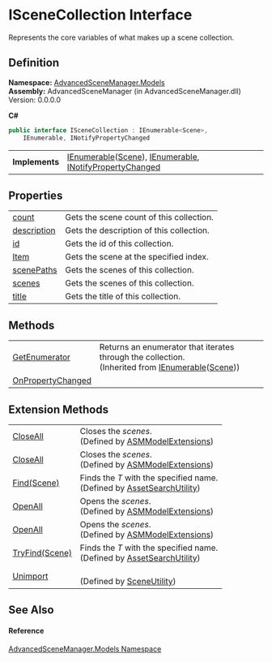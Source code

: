 # ISceneCollection Interface


Represents the core variables of what makes up a scene collection.



## Definition
**Namespace:** <a href="N_AdvancedSceneManager_Models.md">AdvancedSceneManager.Models</a>  
**Assembly:** AdvancedSceneManager (in AdvancedSceneManager.dll) Version: 0.0.0.0

**C#**
``` C#
public interface ISceneCollection : IEnumerable<Scene>, 
	IEnumerable, INotifyPropertyChanged
```

<table><tr><td><strong>Implements</strong></td><td><a href="https://learn.microsoft.com/dotnet/api/system.collections.generic.ienumerable-1" target="_blank" rel="noopener noreferrer">IEnumerable</a>(<a href="T_AdvancedSceneManager_Models_Scene.md">Scene</a>), <a href="https://learn.microsoft.com/dotnet/api/system.collections.ienumerable" target="_blank" rel="noopener noreferrer">IEnumerable</a>, <a href="https://learn.microsoft.com/dotnet/api/system.componentmodel.inotifypropertychanged" target="_blank" rel="noopener noreferrer">INotifyPropertyChanged</a></td></tr>
</table>



## Properties
<table>
<tr>
<td><a href="P_AdvancedSceneManager_Models_ISceneCollection_count.md">count</a></td>
<td>Gets the scene count of this collection.</td></tr>
<tr>
<td><a href="P_AdvancedSceneManager_Models_ISceneCollection_description.md">description</a></td>
<td>Gets the description of this collection.</td></tr>
<tr>
<td><a href="P_AdvancedSceneManager_Models_ISceneCollection_id.md">id</a></td>
<td>Gets the id of this collection.</td></tr>
<tr>
<td><a href="P_AdvancedSceneManager_Models_ISceneCollection_Item.md">Item</a></td>
<td>Gets the scene at the specified index.</td></tr>
<tr>
<td><a href="P_AdvancedSceneManager_Models_ISceneCollection_scenePaths.md">scenePaths</a></td>
<td>Gets the scenes of this collection.</td></tr>
<tr>
<td><a href="P_AdvancedSceneManager_Models_ISceneCollection_scenes.md">scenes</a></td>
<td>Gets the scenes of this collection.</td></tr>
<tr>
<td><a href="P_AdvancedSceneManager_Models_ISceneCollection_title.md">title</a></td>
<td>Gets the title of this collection.</td></tr>
</table>

## Methods
<table>
<tr>
<td><a href="https://learn.microsoft.com/dotnet/api/system.collections.generic.ienumerable-1.getenumerator" target="_blank" rel="noopener noreferrer">GetEnumerator</a></td>
<td>Returns an enumerator that iterates through the collection.<br />(Inherited from <a href="https://learn.microsoft.com/dotnet/api/system.collections.generic.ienumerable-1" target="_blank" rel="noopener noreferrer">IEnumerable</a>(<a href="T_AdvancedSceneManager_Models_Scene.md">Scene</a>))</td></tr>
<tr>
<td><a href="M_AdvancedSceneManager_Models_ISceneCollection_OnPropertyChanged.md">OnPropertyChanged</a></td>
<td> </td></tr>
</table>

## Extension Methods
<table>
<tr>
<td><a href="M_AdvancedSceneManager_Models_ASMModelExtensions_CloseAll.md">CloseAll</a></td>
<td>Closes the <em>scenes</em>.<br />(Defined by <a href="T_AdvancedSceneManager_Models_ASMModelExtensions.md">ASMModelExtensions</a>)</td></tr>
<tr>
<td><a href="M_AdvancedSceneManager_Models_ASMModelExtensions_CloseAll_1.md">CloseAll</a></td>
<td>Closes the <em>scenes</em>.<br />(Defined by <a href="T_AdvancedSceneManager_Models_ASMModelExtensions.md">ASMModelExtensions</a>)</td></tr>
<tr>
<td><a href="M_AdvancedSceneManager_Utility_AssetSearchUtility_Find__1.md">Find(Scene)</a></td>
<td>Finds the <em>T</em> with the specified name.<br />(Defined by <a href="T_AdvancedSceneManager_Utility_AssetSearchUtility.md">AssetSearchUtility</a>)</td></tr>
<tr>
<td><a href="M_AdvancedSceneManager_Models_ASMModelExtensions_OpenAll.md">OpenAll</a></td>
<td>Opens the <em>scenes</em>.<br />(Defined by <a href="T_AdvancedSceneManager_Models_ASMModelExtensions.md">ASMModelExtensions</a>)</td></tr>
<tr>
<td><a href="M_AdvancedSceneManager_Models_ASMModelExtensions_OpenAll_1.md">OpenAll</a></td>
<td>Opens the <em>scenes</em>.<br />(Defined by <a href="T_AdvancedSceneManager_Models_ASMModelExtensions.md">ASMModelExtensions</a>)</td></tr>
<tr>
<td><a href="M_AdvancedSceneManager_Utility_AssetSearchUtility_TryFind__1.md">TryFind(Scene)</a></td>
<td>Finds the <em>T</em> with the specified name.<br />(Defined by <a href="T_AdvancedSceneManager_Utility_AssetSearchUtility.md">AssetSearchUtility</a>)</td></tr>
<tr>
<td><a href="M_AdvancedSceneManager_Utility_SceneUtility_Unimport_2.md">Unimport</a></td>
<td><br />(Defined by <a href="T_AdvancedSceneManager_Utility_SceneUtility.md">SceneUtility</a>)</td></tr>
</table>

## See Also


#### Reference
<a href="N_AdvancedSceneManager_Models.md">AdvancedSceneManager.Models Namespace</a>  
